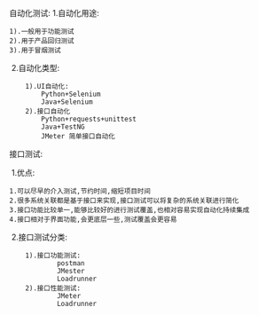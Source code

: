 自动化测试:
	1.自动化用途:

```shell
1).一般用于功能测试
2).用于产品回归测试
3).用于冒烟测试
```

​	2.自动化类型:

```shell
	1).UI自动化:
		Python+Selenium
		Java+Selenium
	2).接口自动化
		Python+requests+unittest
		Java+TestNG
		JMeter 简单接口自动化
```

接口测试:

​	1.优点:

```shell
1.可以尽早的介入测试,节约时间,缩短项目时间
2.很多系统关联都是基于接口来实现,接口测试可以将复杂的系统关联进行简化
3.接口功能比较单一,能够比较好的进行测试覆盖,也相对容易实现自动化持续集成
4.接口相对于界面功能,会更底层一些,测试覆盖会更容易
```

​	2.接口测试分类:

```shell
	1).接口功能测试:
			postman
			JMester
			Loadrunner
	2).接口性能测试:
			JMeter
			Loadrunner
```

